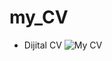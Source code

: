 # my_CV
* Dijital CV
![My CV](https://github.com/muratavci05/my_CV/blob/da6b9d676fdd155c7ad2c7d20e771b96d8550c15/cv.gif)
